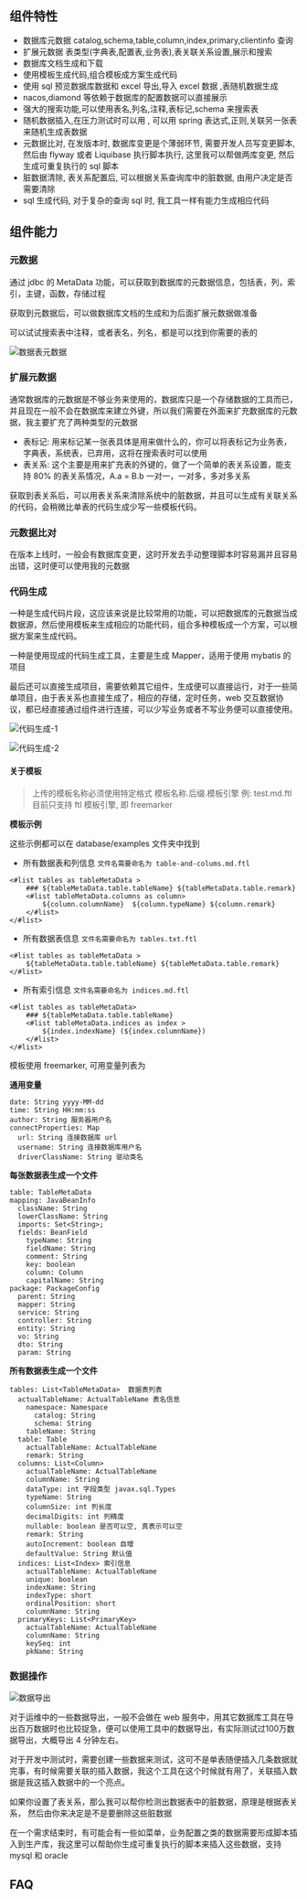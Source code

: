 ## 组件特性

* 数据库元数据 catalog,schema,table,column,index,primary,clientinfo 查询
* 扩展元数据 表类型(字典表,配置表,业务表),表关联关系设置,展示和搜索
* 数据库文档生成和下载
* 使用模板生成代码,组合模板成方案生成代码
* 使用 sql 预览数据库数据和 excel 导出,导入 excel 数据 ,表随机数据生成 
* nacos,diamond 等依赖于数据库的配置数据可以直接展示 
* 强大的搜索功能,可以使用表名,列名,注释,表标记,schema 来搜索表
* 随机数据插入,在压力测试时可以用 , 可以用 spring 表达式,正则,关联另一张表来随机生成表数据
* 元数据比对, 在发版本时, 数据库变更是个薄弱环节, 需要开发人员写变更脚本, 然后由 flyway 或者 Liquibase 执行脚本执行, 这里我可以帮做两库变更, 然后生成可重复执行的 sql 脚本 
* 脏数据清除, 表关系配置后, 可以根据关系查询库中的脏数据, 由用户决定是否需要清除
* sql 生成代码, 对于复杂的查询 sql 时, 我工具一样有能力生成相应代码 

## 组件能力

### 元数据

通过 jdbc 的 MetaData 功能，可以获取到数据库的元数据信息，包括表，列，索引，主键，函数，存储过程

获取到元数据后，可以做数据库文档的生成和为后面扩展元数据做准备

可以试试搜索表中注释，或者表名，列名，都是可以找到你需要的表的

![数据表元数据](http://pic.yupoo.com/sanri1993/9617ca49/37792bec.png)

### 扩展元数据

通常数据库的元数据是不够业务来使用的，数据库只是一个存储数据的工具而已，并且现在一般不会在数据库来建立外键，所以我们需要在外面来扩充数据库的元数据，我主要扩充了两种类型的元数据 

* 表标记: 用来标记某一张表具体是用来做什么的，你可以将表标记为业务表，字典表，系统表，已弃用，这将在搜索表时可以使用
* 表关系: 这个主要是用来扩充表的外键的，做了一个简单的表关系设置，能支持 80% 的表关系情况，A.a = B.b 一对一，一对多，多对多关系 

获取到表关系后，可以用表关系来清除系统中的脏数据，并且可以生成有关联关系的代码，会稍微比单表的代码生成少写一些模板代码。

### 元数据比对

在版本上线时，一般会有数据库变更，这时开发去手动整理脚本时容易漏并且容易出错，这时便可以使用我的元数据

### 代码生成

一种是生成代码片段，这应该来说是比较常用的功能，可以把数据库的元数据当成数据源，然后使用模板来生成相应的功能代码，组合多种模板成一个方案，可以根据方案来生成代码。

一种是使用现成的代码生成工具，主要是生成 Mapper，适用于使用 mybatis 的项目

最后还可以直接生成项目，需要依赖其它组件，生成便可以直接运行，对于一些简单项目，由于表关系也直接生成了，相应的存储，定时任务，web 交互数据协议，都已经直接通过组件进行连接，可以少写业务或者不写业务便可以直接使用。 

![代码生成-1](http://pic.yupoo.com/sanri1993/22bd8df6/20435249.png)

![代码生成-2](http://pic.yupoo.com/sanri1993/79c32fa4/31420bc6.png)

#### 关于模板

> 上传的模板名称必须使用特定格式 模板名称.后缀.模板引擎 例: test.md.ftl
> 目前只支持 ftl 模板引擎, 即 freemarker 

**模板示例**

这些示例都可以在 database/examples 文件夹中找到

* 所有数据表和列信息 `文件名需要命名为 table-and-colums.md.ftl`

```
<#list tables as tableMetaData >
    ### ${tableMetaData.table.tableName} ${tableMetaData.table.remark}
    <#list tableMetaData.columns as column>
        ${column.columnName}  ${column.typeName} ${column.remark}
    </#list>
</#list>
```

* 所有数据表信息 `文件名需要命名为 tables.txt.ftl`

```
<#list tables as tableMetaData >
    ${tableMetaData.table.tableName} ${tableMetaData.table.remark}
</#list>
```

* 所有索引信息 `文件名需要命名为 indices.md.ftl`

````
<#list tables as tableMetaData>
    ### ${tableMetaData.table.tableName}
    <#list tableMetaData.indices as index >
        ${index.indexName} (${index.columnName})
    </#list>
</#list>
````


模板使用 freemarker, 可用变量列表为

**通用变量**

```
date: String yyyy-MM-dd
time: String HH:mm:ss
author: String 服务器用户名
connectProperties: Map
  url: String 连接数据库 url
  username: String 连接数据库用户名
  driverClassName: String 驱动类名
```

**每张数据表生成一个文件**

```
table: TableMetaData
mapping: JavaBeanInfo
  className: String
  lowerClassName: String
  imports: Set<String>;
  fields: BeanField
    typeName: String
    fieldName: String
    comment: String
    key: boolean
    column: Column
    capitalName: String
package: PackageConfig
  parent: String
  mapper: String
  service: String
  controller: String
  entity: String
  vo: String
  dto: String
  param: String
```

**所有数据表生成一个文件**

```
tables: List<TableMetaData>  数据表列表
  actualTableName: ActualTableName 表名信息
    namespace: Namespace
      catalog: String
      schema: String
    tableName: String
  table: Table
    actualTableName: ActualTableName
    remark: String
  columns: List<Column>
    actualTableName: ActualTableName
    columnName: String
    dataType: int 字段类型 javax.sql.Types
    typeName: String
    columnSize: int 列长度
    decimalDigits: int 列精度
    nullable: boolean 是否可以空, 真表示可以空
    remark: String
    autoIncrement: boolean 自增
    defaultValue: String 默认值
  indices: List<Index> 索引信息
    actualTableName: ActualTableName
    unique: boolean
    indexName: String
    indexType: short
    ordinalPosition: short
    columnName: String
  primaryKeys: List<PrimaryKey>
    actualTableName: ActualTableName
    columnName: String
    keySeq: int
    pkName: String
```

### 数据操作

![数据导出](http://pic.yupoo.com/sanri1993/39fdf282/86304951.png)

对于运维中的一些数据导出，一般不会做在 web 服务中，用其它数据库工具在导出百万数据时也比较捉急，便可以使用工具中的数据导出，有实际测试过100万数据导出，大概导出 4 分钟左右。

对于开发中测试时，需要创建一些数据来测试，这可不是单表随便插入几条数据就完事，有时候需要关联的插入数据，我这个工具在这个时候就有用了，关联插入数据是我这插入数据中的一个亮点。

如果你设置了表关系，那么我可以帮你检测出数据表中的脏数据，原理是根据表关系， 然后由你来决定是不是要删除这些脏数据

在一个需求结束时，有可能会有一些如菜单，业务配置之类的数据需要形成脚本插入到生产库，我这里可以帮助你生成可重复执行的脚本来插入这些数据，支持 mysql 和 oracle 



## FAQ
